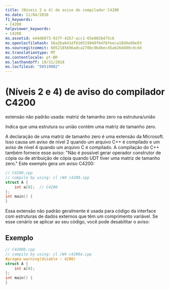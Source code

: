 ```yaml
---
title: (Níveis 2 e 4) de aviso do compilador C4200
ms.date: 11/04/2016
f1_keywords:
- C4200
helpviewer_keywords:
- C4200
ms.assetid: e44d6073-937f-42b7-acc1-65e802b475c6
ms.openlocfilehash: 56a2ba641df610519949f64f6feeca18d9a99e93
ms.sourcegitcommit: 6052185696adca270bc9bdbec45a626dd89cdcdd
ms.translationtype: MT
ms.contentlocale: pt-BR
ms.lasthandoff: 10/31/2018
ms.locfileid: "50519802"
---
```

# <a name="compiler-warning-levels-2-and-4-c4200"></a>(Níveis 2 e 4) de aviso do compilador C4200

extensão não padrão usada: matriz de tamanho zero na estrutura/união

Indica que uma estrutura ou união contém uma matriz de tamanho zero.

A declaração de uma matriz de tamanho zero é uma extensão da Microsoft. Isso causa um aviso de nível 2 quando um arquivo C++ é compilado e um aviso de nível 4 quando um arquivo C é compilado. A compilação do C++ também fornece esse aviso: "Não é possível gerar operador construtor de cópia ou de atribuição de cópia quando UDT tiver uma matriz de tamanho zero." Este exemplo gera um aviso C4200:

```cpp
// C4200.cpp
// compile by using: cl /W4 c4200.cpp
struct A {
    int a[0];  // C4200
};
int main() {
}
```

Essa extensão não padrão geralmente é usada para código da interface com estruturas de dados externos que têm um comprimento variável. Se esse cenário se aplicar ao seu código, você pode desabilitar o aviso:

## <a name="example"></a>Exemplo

```cpp
// C4200b.cpp
// compile by using: cl /W4 c4200a.cpp
#pragma warning(disable : 4200)
struct A {
    int a[0];
};
int main() {
}
```